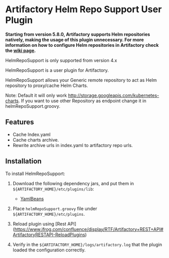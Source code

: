 Artifactory Helm Repo Support User Plugin
=========================================

**Starting from version 5.8.0, Artifactory supports Helm repositories natively, making the usage of this plugin unnecessary. For more information on how to configure Helm repositories in Artifactory check the [wiki page](https://www.jfrog.com/confluence/display/RTF/Helm+Chart+Repositories).**

HelmRepoSupport is only supported from version 4.x

HelmRepoSupport is a user plugin for Artifactory.

HelmRepoSupport allows your Generic remote repository to act as Helm repository to proxy/cache Helm Charts.

Note: Default it will only work http://storage.googleapis.com/kubernetes-charts. If you want to use other Repository as endpoint change it in helmRepoSupport.groovy.

Features
--------

- Cache Index.yaml
- Cache charts archive.
- Rewrite archive urls in index.yaml to artifactory repo urls.

Installation
------------

To install HelmRepoSupport:

1. Download the following dependency jars, and put them in
   `${ARTIFACTORY_HOME}/etc/plugins/lib`:
   * [YamlBeans](https://bintray.com/bintray/jcenter/com.esotericsoftware.yamlbeans%3Ayamlbeans/1.06#files)

2. Place `helmRepoSupport.groovy` file under `${ARTIFACTORY_HOME}/etc/plugins`.

3. Reload plugin using [Rest API] (https://www.jfrog.com/confluence/display/RTF/Artifactory+REST+API#ArtifactoryRESTAPI-ReloadPlugins)

4. Verify in the `${ARTIFACTORY_HOME}/logs/artifactory.log` that the plugin
   loaded the configuration correctly.
   
